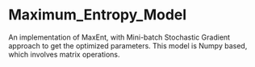 # Maximum_Entropy_Model
An implementation of MaxEnt, with Mini-batch Stochastic Gradient approach to get the optimized parameters.
This model is Numpy based, which involves matrix operations.
